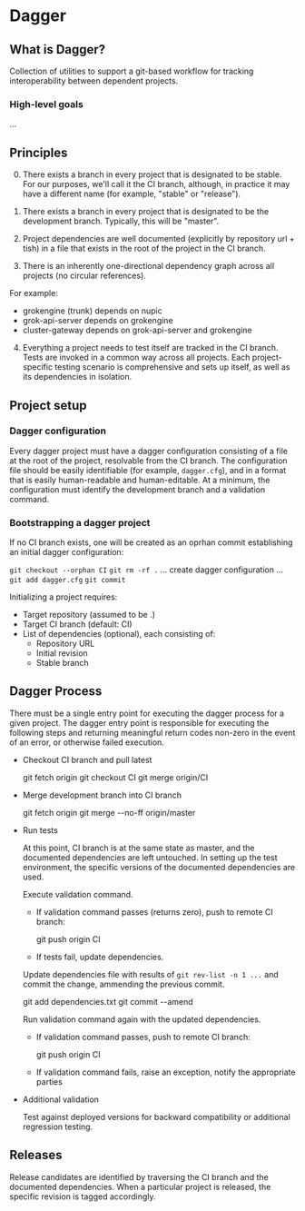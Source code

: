 Dagger
======

What is Dagger?
---------------

Collection of utilities to support a git-based workflow for tracking
interoperability between dependent projects.

### High-level goals

...

Principles
----------

0. There exists a branch in every project that is designated to be
stable.  For our purposes, we'll call it the CI branch, although, in
practice it may have a different name (for example, "stable" or
"release").

1. There exists a branch in every project that is designated to be the
development branch.  Typically, this will be "master".

2. Project dependencies are well documented (explicitly by repository
url + tish) in a file that exists in the root of the project in
the CI branch.

3. There is an inherently one-directional dependency graph across all
projects (no circular references).

For example:

  - grokengine (trunk) depends on nupic
  - grok-api-server depends on grokengine
  - cluster-gateway depends on grok-api-server and grokengine

4. Everything a project needs to test itself are tracked in the CI
branch.  Tests are invoked in a common way across all projects.  Each
project-specific testing scenario is comprehensive and sets up itself,
as well as its dependencies in isolation.

Project setup
-------------

### Dagger configuration

Every dagger project must have a dagger configuration consisting of a file at
the root of the project, resolvable from the CI branch.  The configuration
file should be easily identifiable (for example, `dagger.cfg`), and in a
format that is easily human-readable and human-editable.  At a minimum, the
configuration must identify the development branch and a validation command.

### Bootstrapping a dagger project

If no CI branch exists, one will be created as an oprhan commit
establishing an initial dagger configuration:

  `git checkout --orphan CI`
  `git rm -rf .`
  ... create dagger configuration ...
  `git add dagger.cfg`
  `git commit`

Initializing a project requires:

- Target repository (assumed to be .)
- Target CI branch (default: CI)
- List of dependencies (optional), each consisting of:
  - Repository URL
  - Initial revision
  - Stable branch

Dagger Process
--------------

There must be a single entry point for executing the dagger process for a
given project.  The dagger entry point is responsible for executing the
following steps and returning meaningful return codes non-zero in the event of
an error, or otherwise failed execution.

- Checkout CI branch and pull latest

    git fetch origin
    git checkout CI
    git merge origin/CI

- Merge development branch into CI branch

    git fetch origin
    git merge --no-ff origin/master

- Run tests

  At this point, CI branch is at the same state as master, and the
  documented dependencies are left untouched.  In setting up the test
  environment, the specific versions of the documented dependencies are
  used.

  Execute validation command.

  * If validation command passes (returns zero), push to remote CI branch:

    git push origin CI

  * If tests fail, update dependencies.

  Update dependencies file with results of `git rev-list -n 1 ...` and
  commit the change, ammending the previous commit.

    git add dependencies.txt
    git commit --amend

  Run validation command again with the updated dependencies.

  * If validation command passes, push to remote CI branch:

    git push origin CI

  * If validation command fails, raise an exception, notify the appropriate
  parties

- Additional validation

  Test against deployed versions for backward compatibility or
  additional regression testing.

Releases
--------

Release candidates are identified by traversing the CI branch and the
documented dependencies.  When a particular project is released, the
specific revision is tagged accordingly.
